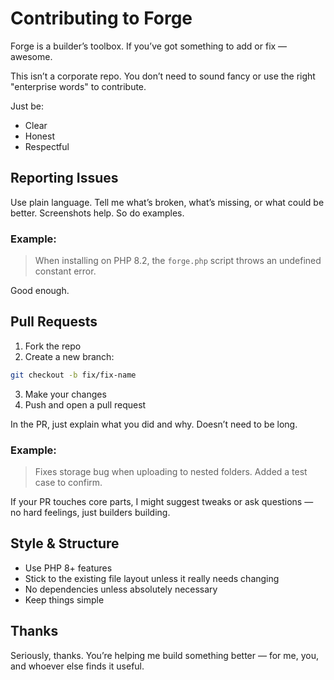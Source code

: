 # Contributing to Forge

Forge is a builder’s toolbox. If you’ve got something to add or fix — awesome.

This isn’t a corporate repo. You don’t need to sound fancy or use the right "enterprise words" to contribute.

Just be:
- Clear
- Honest
- Respectful

## Reporting Issues

Use plain language. Tell me what’s broken, what’s missing, or what could be better. Screenshots help. So do examples.

### Example:
> When installing on PHP 8.2, the `forge.php` script throws an undefined constant error.

Good enough.

## Pull Requests

1. Fork the repo
2. Create a new branch:
```bash
git checkout -b fix/fix-name
```
3. Make your changes
4. Push and open a pull request

In the PR, just explain what you did and why. Doesn’t need to be long.

### Example:
> Fixes storage bug when uploading to nested folders. Added a test case to confirm.

If your PR touches core parts, I might suggest tweaks or ask questions — no hard feelings, just builders building.

## Style & Structure

- Use PHP 8+ features
- Stick to the existing file layout unless it really needs changing
- No dependencies unless absolutely necessary
- Keep things simple

## Thanks

Seriously, thanks. You’re helping me build something better — for me, you, and whoever else finds it useful.